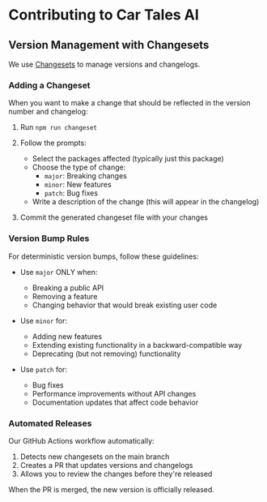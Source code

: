 # Contributing to Car Tales AI

## Version Management with Changesets

We use [Changesets](https://github.com/changesets/changesets) to manage versions and changelogs.

### Adding a Changeset

When you want to make a change that should be reflected in the version number and changelog:

1. Run `npm run changeset`
2. Follow the prompts:

   - Select the packages affected (typically just this package)
   - Choose the type of change:
     - `major`: Breaking changes
     - `minor`: New features
     - `patch`: Bug fixes
   - Write a description of the change (this will appear in the changelog)

3. Commit the generated changeset file with your changes

### Version Bump Rules

For deterministic version bumps, follow these guidelines:

- Use `major` ONLY when:

  - Breaking a public API
  - Removing a feature
  - Changing behavior that would break existing user code

- Use `minor` for:

  - Adding new features
  - Extending existing functionality in a backward-compatible way
  - Deprecating (but not removing) functionality

- Use `patch` for:
  - Bug fixes
  - Performance improvements without API changes
  - Documentation updates that affect code behavior

### Automated Releases

Our GitHub Actions workflow automatically:

1. Detects new changesets on the main branch
2. Creates a PR that updates versions and changelogs
3. Allows you to review the changes before they're released

When the PR is merged, the new version is officially released.
